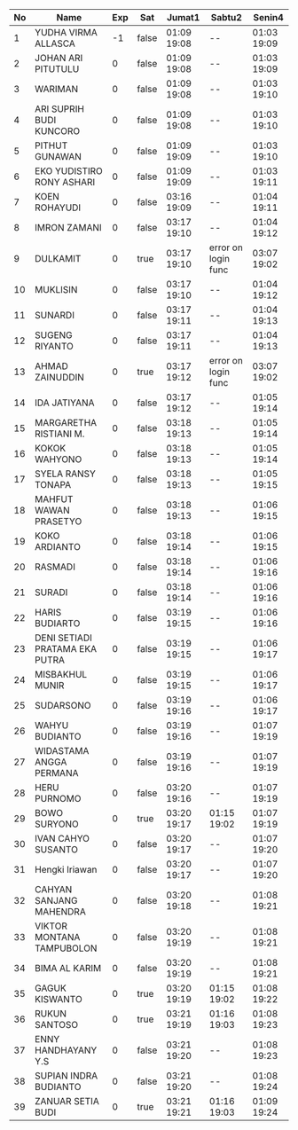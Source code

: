 | No | Name | Exp | Sat | Jumat1 | Sabtu2 | Senin4 |
|-----|-----|-----|-----|-----|-----|-----|
| 1 | YUDHA VIRMA ALLASCA | -1 | false | 01:09 19:08 | -- | 01:03 19:09 |
| 2 | JOHAN ARI PITUTULU | 0 | false | 01:09 19:08 | -- | 01:03 19:09 |
| 3 | WARIMAN | 0 | false | 01:09 19:08 | -- | 01:03 19:10 |
| 4 | ARI SUPRIH BUDI KUNCORO | 0 | false | 01:09 19:08 | -- | 01:03 19:10 |
| 5 | PITHUT GUNAWAN | 0 | false | 01:09 19:09 | -- | 01:03 19:10 |
| 6 | EKO YUDISTIRO RONY ASHARI | 0 | false | 01:09 19:09 | -- | 01:03 19:11 |
| 7 | KOEN ROHAYUDI | 0 | false | 03:16 19:09 | -- | 01:04 19:11 |
| 8 | IMRON ZAMANI | 0 | false | 03:17 19:10 | -- | 01:04 19:12 |
| 9 | DULKAMIT | 0 | true | 03:17 19:10 | error on login func | 03:07 19:02 | 01:04 19:12 |
| 10 | MUKLISIN | 0 | false | 03:17 19:10 | -- | 01:04 19:12 |
| 11 | SUNARDI | 0 | false | 03:17 19:11 | -- | 01:04 19:13 |
| 12 | SUGENG RIYANTO | 0 | false | 03:17 19:11 | -- | 01:04 19:13 |
| 13 | AHMAD ZAINUDDIN | 0 | true | 03:17 19:12 | error on login func | 03:07 19:02 | 01:05 19:14 |
| 14 | IDA JATIYANA | 0 | false | 03:17 19:12 | -- | 01:05 19:14 |
| 15 | MARGARETHA RISTIANI M. | 0 | false | 03:18 19:13 | -- | 01:05 19:14 |
| 16 | KOKOK WAHYONO | 0 | false | 03:18 19:13 | -- | 01:05 19:14 |
| 17 | SYELA RANSY TONAPA | 0 | false | 03:18 19:13 | -- | 01:05 19:15 |
| 18 | MAHFUT WAWAN PRASETYO | 0 | false | 03:18 19:13 | -- | 01:06 19:15 |
| 19 | KOKO ARDIANTO | 0 | false | 03:18 19:14 | -- | 01:06 19:15 |
| 20 | RASMADI | 0 | false | 03:18 19:14 | -- | 01:06 19:16 |
| 21 | SURADI | 0 | false | 03:18 19:14 | -- | 01:06 19:16 |
| 22 | HARIS BUDIARTO | 0 | false | 03:19 19:15 | -- | 01:06 19:16 |
| 23 | DENI SETIADI PRATAMA EKA PUTRA | 0 | false | 03:19 19:15 | -- | 01:06 19:17 |
| 24 | MISBAKHUL MUNIR | 0 | false | 03:19 19:15 | -- | 01:06 19:17 |
| 25 | SUDARSONO | 0 | false | 03:19 19:16 | -- | 01:06 19:17 |
| 26 | WAHYU BUDIANTO | 0 | false | 03:19 19:16 | -- | 01:07 19:19 |
| 27 | WIDASTAMA ANGGA PERMANA | 0 | false | 03:19 19:16 | -- | 01:07 19:19 |
| 28 | HERU PURNOMO | 0 | false | 03:20 19:16 | -- | 01:07 19:19 |
| 29 | BOWO SURYONO | 0 | true | 03:20 19:17 | 01:15 19:02 | 01:07 19:19 |
| 30 | IVAN CAHYO SUSANTO | 0 | false | 03:20 19:17 | -- | 01:07 19:20 |
| 31 | Hengki Iriawan | 0 | false | 03:20 19:17 | -- | 01:07 19:20 |
| 32 | CAHYAN SANJANG MAHENDRA | 0 | false | 03:20 19:18 | -- | 01:08 19:21 |
| 33 | VIKTOR MONTANA TAMPUBOLON | 0 | false | 03:20 19:19 | -- | 01:08 19:21 |
| 34 | BIMA AL KARIM | 0 | false | 03:20 19:19 | -- | 01:08 19:21 |
| 35 | GAGUK KISWANTO | 0 | true | 03:20 19:19 | 01:15 19:02 | 01:08 19:22 |
| 36 | RUKUN SANTOSO | 0 | true | 03:21 19:19 | 01:16 19:03 | 01:08 19:23 |
| 37 | ENNY HANDHAYANY Y.S | 0 | false | 03:21 19:20 | -- | 01:08 19:23 |
| 38 | SUPIAN INDRA BUDIANTO | 0 | false | 03:21 19:20 | -- | 01:08 19:24 |
| 39 | ZANUAR SETIA BUDI | 0 | true | 03:21 19:21 | 01:16 19:03 | 01:09 19:24 |
